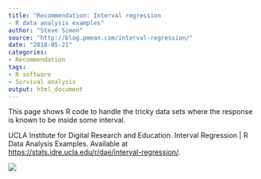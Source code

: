 ```yaml
---
title: "Recommendation: Interval regression
- R data analysis examples"
author: "Steve Simon"
source: "http://blog.pmean.com/interval-regression/"
date: "2018-05-21"
categories:
- Recommendation
tags:
- R software
- Survival analysis
output: html_document
---
```


This page shows R code to handle the tricky data sets where the response
is known to be inside some interval.

<!---More--->

UCLA Institute for Digital Research and Education. Interval Regression
| R Data Analysis Examples. Available at
<https://stats.idre.ucla.edu/r/dae/interval-regression/>.

![](http://www.pmean.com/images/images/18/interval-regression01.png)




